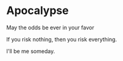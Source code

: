 # Apocalypse
May the odds be ever in your favor

If you risk nothing, then you risk everything.

I'll be me someday.

